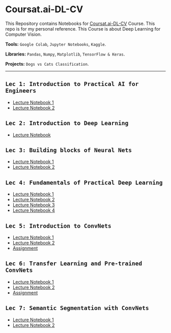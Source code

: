# Coursat.ai-DL-CV

This Repository contains Notebooks for [Coursat.ai-DL-CV](https://www.youtube.com/playlist?list=PLX2D7RnWrLv5f13RK5XvjZ_BMDKBqWriD) Course. This repo is for my personal reference.
This Course is about Deep Learning for Computer Vision.

**Tools:** `Google Colab`, `Jupyter Notebooks`, `Kaggle`.

**Libraries:** `Pandas`, `Numpy`, `Matplotlib`, `TensorFlow & Keras`.

**Projects:** `Dogs vs Cats Classification`.

---

## `Lec 1: Introduction to Practical AI for Engineers`

* [Lecture Notebook 1](https://github.com/MohamedBadwy360/Coursat.ai-DL-CV/blob/main/Lec%201%20Introduction%20to%20Practical%20AI%20for%20Engineers/01_IPython.ipynb)
* [Lecture Notebook 2](https://github.com/MohamedBadwy360/Coursat.ai-DL-CV/blob/main/Lec%201%20Introduction%20to%20Practical%20AI%20for%20Engineers/CV_Semantic_Gap_lec1.ipynb)

## `Lec 2: Introduction to Deep Learning`

* [Lecture Notebook](https://github.com/MohamedBadwy360/Coursat.ai-DL-CV/blob/main/Lec%202%20Introduction%20to%20Deep%20Learning/CV_Semantic_Gap_lec1.ipynb)

## `Lec 3: Building blocks of Neural Nets`

* [Lecture Notebook 1](https://github.com/MohamedBadwy360/Coursat.ai-DL-CV/blob/main/Lec%203%20Building%20blocks%20of%20Neural%20Nets/02_Before_we_begin_the_mathematical_building_blocks_of_neural_networks.ipynb)
* [Lecture Notebook 2](https://github.com/MohamedBadwy360/Coursat.ai-DL-CV/blob/main/Lec%203%20Building%20blocks%20of%20Neural%20Nets/2_1_Effect_of_batch_size.ipynb)

## `Lec 4: Fundamentals of Practical Deep Learning`

* [Lecture Notebook 1](https://github.com/MohamedBadwy360/Coursat.ai-DL-CV/blob/main/Lec%204%20Fundamentals%20of%20Practical%20Deep%20Learning/03_Getting_started_with_neural_networks_(No_examples).ipynb)
* [Lecture Notebook 2](https://github.com/MohamedBadwy360/Coursat.ai-DL-CV/blob/main/Lec%204%20Fundamentals%20of%20Practical%20Deep%20Learning/3_1a_Video_DNN.ipynb)
* [Lecture Notebook 3](https://github.com/MohamedBadwy360/Coursat.ai-DL-CV/blob/main/Lec%204%20Fundamentals%20of%20Practical%20Deep%20Learning/3_1b_Video_CNN.ipynb)
* [Lecture Notebook 4](https://github.com/MohamedBadwy360/Coursat.ai-DL-CV/blob/main/Lec%204%20Fundamentals%20of%20Practical%20Deep%20Learning/04_Fundamentals_of_machine_learning.ipynb)

## `Lec 5: Introduction to ConvNets`

* [Lecture Notebook 1](https://github.com/MohamedBadwy360/Coursat.ai-DL-CV/blob/main/Lec%205%20Introduction%20to%20ConvNets/5_1_introduction_to_convnets.ipynb)
* [Lecture Notebook 2](https://github.com/MohamedBadwy360/Coursat.ai-DL-CV/blob/main/Lec%205%20Introduction%20to%20ConvNets/5_2_using_convnets_with_small_datasets.ipynb)
* [Assignment](https://github.com/MohamedBadwy360/Coursat.ai-DL-CV/blob/main/Lec%205%20Introduction%20to%20ConvNets/Lec_5_Assignment__Dogs_Vs_Cats.ipynb)

## `Lec 6: Transfer Learning and Pre-trained ConvNets`

* [Lecture Notebook 1](https://github.com/MohamedBadwy360/Coursat.ai-DL-CV/blob/main/Lec%206%20Transfer%20Learning%20and%20Pre-trained%20ConvNets/Keras_Functional_model.ipynb)
* [Lecture Notebook 2](https://github.com/MohamedBadwy360/Coursat.ai-DL-CV/blob/main/Lec%206%20Transfer%20Learning%20and%20Pre-trained%20ConvNets/5_3_using_a_pretrained_convnet.ipynb)
* [Assignment](https://github.com/MohamedBadwy360/Coursat.ai-DL-CV/blob/main/Lec%206%20Transfer%20Learning%20and%20Pre-trained%20ConvNets/Lec_6_Assignment__Transfer_Learning_on_Dogs_Vs_Cats_Dataset.ipynb)

## `Lec 7: Semantic Segmentation with ConvNets`

* [Lecture Notebook 1](https://github.com/MohamedBadwy360/Coursat.ai-DL-CV/blob/main/Lec%207%20Semantic%20Segmentation%20with%20ConvNets/5_4_visualizing_what_convnets_learn.ipynb)
* [Lecture Notebook 2](https://github.com/MohamedBadwy360/Coursat.ai-DL-CV/blob/main/Lec%207%20Semantic%20Segmentation%20with%20ConvNets/CAMVID_short.ipynb)
